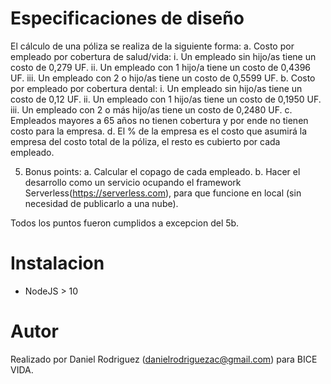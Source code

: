 # Especificaciones de diseño
El cálculo de una póliza se realiza de la siguiente forma:
    a. Costo por empleado por cobertura de salud/vida:
        i. Un empleado sin hijo/as tiene un costo de 0,279 UF.
        ii. Un empleado con 1 hijo/a tiene un costo de 0,4396 UF.
        iii. Un empleado con 2 o hijo/as tiene un costo de 0,5599 UF.
    b. Costo por empleado por cobertura dental:
        i. Un empleado sin hijo/as tiene un costo de 0,12 UF.
        ii. Un empleado con 1 hijo/as tiene un costo de 0,1950 UF.
        iii. Un empleado con 2 o más hijo/as tiene un costo de 0,2480 UF.
    c. Empleados mayores a 65 años no tienen cobertura y por ende no tienen costo para la empresa.
    d. El % de la empresa es el costo que asumirá la empresa del costo total de la póliza, el resto es cubierto por cada empleado.

5. Bonus points:
    a. Calcular el copago de cada empleado.
    b. Hacer el desarrollo como un servicio ocupando el framework Serverless(https://serverless.com), para que funcione en local (sin necesidad de publicarlo a una nube).

Todos los puntos fueron cumplidos a excepcion del 5b.

# Instalacion
 * NodeJS > 10

# Autor
Realizado por Daniel Rodriguez (danielrodriguezac@gmail.com) para BICE VIDA.

